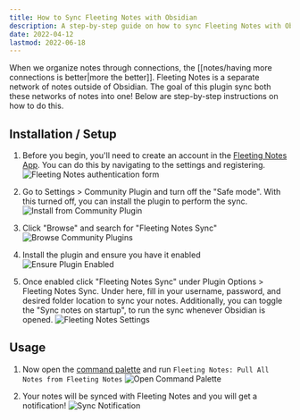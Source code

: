 ```yaml
---
title: How to Sync Fleeting Notes with Obsidian
description: A step-by-step guide on how to sync Fleeting Notes with Obsidian
date: 2022-04-12
lastmod: 2022-06-18
---
```

When we organize notes through connections, the [[notes/having more connections is better|more the better]]. Fleeting Notes is a separate network of notes outside of Obsidian. The goal of this plugin sync both these networks of notes into one! Below are step-by-step instructions on how to do this.

## Installation / Setup
1. Before you begin, you'll need to create an account in the [Fleeting Notes App](https://fleetingnotes.app/). You can do this by navigating to the settings and registering.
![Fleeting Notes authentication form](posts/img/fn-auth-form.png)
2. Go to Settings > Community Plugin and turn off the "Safe mode". With this turned off, you can install the plugin to perform the sync.
![Install from Community Plugin](posts/img/fleeting-notes-sync-3.png)

3. Click "Browse" and search for "Fleeting Notes Sync"
![Browse Community Plugins](posts/img/fleeting-notes-sync-2.png)

4. Install the plugin and ensure you have it enabled
![Ensure Plugin Enabled](posts/img/fleeting-notes-sync-1.png)

5. Once enabled click "Fleeting Notes Sync" under Plugin Options > Fleeting Notes Sync. Under here, fill in your username, password, and desired folder location to sync your notes. Additionally, you can toggle the "Sync notes on startup", to run the sync whenever Obsidian is opened.
![Fleeting Notes Settings](posts/img/fleeting-notes-sync-4.png)

## Usage
1.  Now open the [command palette](https://help.obsidian.md/Plugins/Command+palette) and run `Fleeting Notes: Pull All Notes from Fleeting Notes`
![Open Command Palette](posts/img/fleeting-notes-sync-6.png)

2. Your notes will be synced with Fleeting Notes and you will get a notification!
![Sync Notification](posts/img/fleeting-notes-sync-7.png)